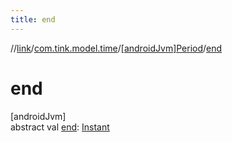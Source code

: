 ```yaml
---
title: end
---
```

//[link](../../../index.html)/[com.tink.model.time](../index.html)/[[androidJvm]Period](index.html)/[end](end.html)



# end



[androidJvm]\
abstract val [end](end.html): [Instant](https://developer.android.com/reference/kotlin/java/time/Instant.html)




